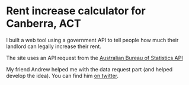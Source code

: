 # Rent increase calculator for Canberra, ACT

I built a web tool using a government API to tell people how much their landlord can legally increase their rent.

The site uses an API request from the [Australian Bureau of Statistics API](https://explore.data.abs.gov.au/)

My friend Andrew helped me with the data request part (and helped develop the idea). You can find him [on twitter](https://twitter.com/ajdlinux).
